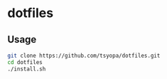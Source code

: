 # dotfiles

## Usage

```sh
git clone https://github.com/tsyopa/dotfiles.git
cd dotfiles
./install.sh
```

